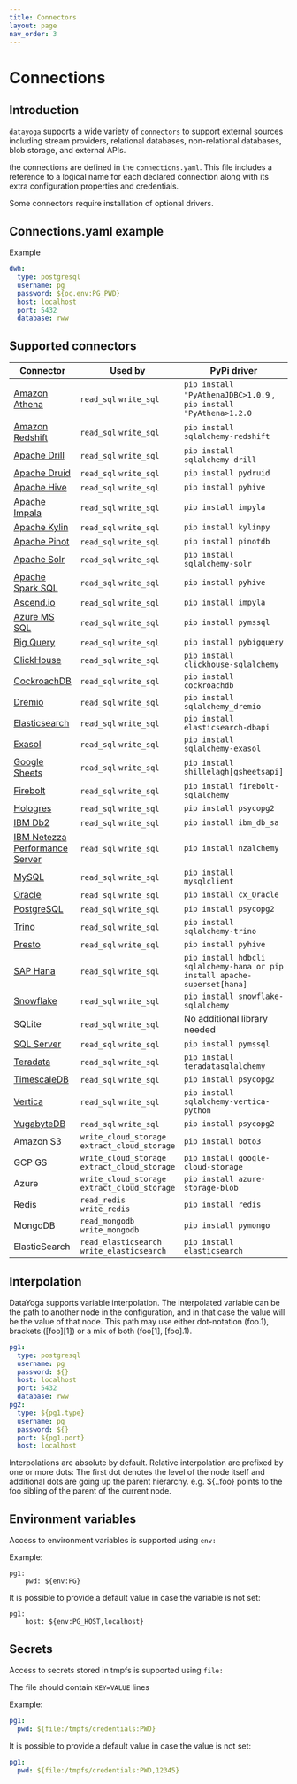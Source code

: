 ```yaml
---
title: Connectors
layout: page
nav_order: 3
---
```


# Connections

## Introduction

`datayoga` supports a wide variety of `connectors` to support external sources including stream providers, relational databases, non-relational databases, blob storage, and external APIs.

the connections are defined in the `connections.yaml`. This file includes a reference to a logical name for each declared connection along with its extra configuration properties and credentials.

Some connectors require installation of optional drivers.

## Connections.yaml example

Example

```yaml
dwh:
  type: postgresql
  username: pg
  password: ${oc.env:PG_PWD}
  host: localhost
  port: 5432
  database: rww
```

## Supported connectors

| Connector                                                 | Used by                                       | PyPi driver                                                               | Connector properties                                                                                        |
| --------------------------------------------------------- | --------------------------------------------- | ------------------------------------------------------------------------- | ----------------------------------------------------------------------------------------------------------- |
| [Amazon Athena](/docs/databases/athena)                   | `read_sql` `write_sql`                        | `pip install "PyAthenaJDBC>1.0.9` , `pip install "PyAthena>1.2.0`         | `aws_access_key_id` `aws_secret_access_key` `region_name`                                                   |
| [Amazon Redshift](/docs/databases/redshift)               | `read_sql` `write_sql`                        | `pip install sqlalchemy-redshift`                                         | `username` `password` `aws_end_point` `database`                                                            |
| [Apache Drill](/docs/databases/drill)                     | `read_sql` `write_sql`                        | `pip install sqlalchemy-drill`                                            |                                                                                                             |
| [Apache Druid](/docs/databases/druid)                     | `read_sql` `write_sql`                        | `pip install pydruid`                                                     | `username` `password` `host` `port`                                                                         |
| [Apache Hive](/docs/databases/hive)                       | `read_sql` `write_sql`                        | `pip install pyhive`                                                      | `host` `port` `database`                                                                                    |
| [Apache Impala](/docs/databases/impala)                   | `read_sql` `write_sql`                        | `pip install impyla`                                                      | `host` `port` `database`                                                                                    |
| [Apache Kylin](/docs/databases/kylin)                     | `read_sql` `write_sql`                        | `pip install kylinpy`                                                     | `host` `port` `database` `password` `project`                                                               |
| [Apache Pinot](/docs/databases/pinot)                     | `read_sql` `write_sql`                        | `pip install pinotdb`                                                     | `broker` `server`                                                                                           |
| [Apache Solr](/docs/databases/solr)                       | `read_sql` `write_sql`                        | `pip install sqlalchemy-solr`                                             | `username` `password` `host` `port` `server_path` `collection`                                              |
| [Apache Spark SQL](/docs/databases/spark-sql)             | `read_sql` `write_sql`                        | `pip install pyhive`                                                      | `host` `port` `database`                                                                                    |
| [Ascend.io](/docs/databases/ascend)                       | `read_sql` `write_sql`                        | `pip install impyla`                                                      | `host` `port` `database`                                                                                    |
| [Azure MS SQL](/docs/databases/sql-server)                | `read_sql` `write_sql`                        | `pip install pymssql`                                                     | `mssql+pymssql://UserName@presetSQL:TestPassword@presetSQL.database.windows.net:1433/TestSchema`            |
| [Big Query](/docs/databases/bigquery)                     | `read_sql` `write_sql`                        | `pip install pybigquery`                                                  | `bigquery://{project_id}`                                                                                   |
| [ClickHouse](/docs/databases/clickhouse)                  | `read_sql` `write_sql`                        | `pip install clickhouse-sqlalchemy`                                       | `clickhouse+native://{username}:{password}@{hostname}:{port}/{database}`                                    |
| [CockroachDB](/docs/databases/cockroachdb)                | `read_sql` `write_sql`                        | `pip install cockroachdb`                                                 | `cockroachdb://root@{hostname}:{port}/{database}?sslmode=disable`                                           |
| [Dremio](/docs/databases/dremio)                          | `read_sql` `write_sql`                        | `pip install sqlalchemy_dremio`                                           | `dremio://user:pwd@host:31010/`                                                                             |
| [Elasticsearch](/docs/databases/elasticsearch)            | `read_sql` `write_sql`                        | `pip install elasticsearch-dbapi`                                         | `elasticsearch+http://{user}:{password}@{host}:9200/`                                                       |
| [Exasol](/docs/databases/exasol)                          | `read_sql` `write_sql`                        | `pip install sqlalchemy-exasol`                                           | `exa+pyodbc://{username}:{password}@{hostname}:{port}/my_schema?CONNECTIONLCALL=en_US.UTF-8&driver=EXAODBC` |
| [Google Sheets](/docs/databases/google-sheets)            | `read_sql` `write_sql`                        | `pip install shillelagh[gsheetsapi]`                                      | `gsheets://`                                                                                                |
| [Firebolt](/docs/databases/firebolt)                      | `read_sql` `write_sql`                        | `pip install firebolt-sqlalchemy`                                         | `firebolt://{username}:{password}@{database} or firebolt://{username}:{password}@{database}/{engine_name}`  |
| [Hologres](/docs/databases/hologres)                      | `read_sql` `write_sql`                        | `pip install psycopg2`                                                    | `postgresql+psycopg2://<UserName>:<DBPassword>@<Database Host>/<Database Name>`                             |
| [IBM Db2](/docs/databases/ibm-db2)                        | `read_sql` `write_sql`                        | `pip install ibm_db_sa`                                                   | `db2+ibm_db://`                                                                                             |
| [IBM Netezza Performance Server](/docs/databases/netezza) | `read_sql` `write_sql`                        | `pip install nzalchemy`                                                   | `netezza+nzpy://<UserName>:<DBPassword>@<Database Host>/<Database Name>`                                    |
| [MySQL](/docs/databases/mysql)                            | `read_sql` `write_sql`                        | `pip install mysqlclient`                                                 | `mysql://<UserName>:<DBPassword>@<Database Host>/<Database Name>`                                           |
| [Oracle](/docs/databases/oracle)                          | `read_sql` `write_sql`                        | `pip install cx_Oracle`                                                   | `oracle://`                                                                                                 |
| [PostgreSQL](/docs/databases/postgres)                    | `read_sql` `write_sql`                        | `pip install psycopg2`                                                    | `postgresql://<UserName>:<DBPassword>@<Database Host>/<Database Name>`                                      |
| [Trino](/docs/databases/trino)                            | `read_sql` `write_sql`                        | `pip install sqlalchemy-trino`                                            | `trino://{username}:{password}@{hostname}:{port}/{catalog}`                                                 |
| [Presto](/docs/databases/presto)                          | `read_sql` `write_sql`                        | `pip install pyhive`                                                      | `presto://`                                                                                                 |
| [SAP Hana](/docs/databases/hana)                          | `read_sql` `write_sql`                        | `pip install hdbcli sqlalchemy-hana or pip install apache-superset[hana]` | `hana://{username}:{password}@{host}:{port}`                                                                |
| [Snowflake](/docs/databases/snowflake)                    | `read_sql` `write_sql`                        | `pip install snowflake-sqlalchemy`                                        | `snowflake://{user}:{password}@{account}.{region}/{database}?role={role}&warehouse={warehouse}`             |
| SQLite                                                    | `read_sql` `write_sql`                        | No additional library needed                                              | `sqlite://`                                                                                                 |
| [SQL Server](/docs/databases/sql-server)                  | `read_sql` `write_sql`                        | `pip install pymssql`                                                     | `mssql://`                                                                                                  |
| [Teradata](/docs/databases/teradata)                      | `read_sql` `write_sql`                        | `pip install teradatasqlalchemy `                                         | `teradata://{user}:{password}@{host}`                                                                       |
| [TimescaleDB](/docs/databases/timescaledb)                | `read_sql` `write_sql`                        | `pip install psycopg2`                                                    | `username` `password` `host` `port` `database`                                                              |
| [Vertica](/docs/databases/vertica)                        | `read_sql` `write_sql`                        | `pip install sqlalchemy-vertica-python`                                   | `vertica+vertica_python://<UserName>:<DBPassword>@<Database Host>/<Database Name>`                          |
| [YugabyteDB](/docs/databases/yugabytedb)                  | `read_sql` `write_sql`                        | `pip install psycopg2`                                                    | `postgresql://<UserName>:<DBPassword>@<Database Host>/<Database Name>`                                      |
| Amazon S3                                                 | `write_cloud_storage` `extract_cloud_storage` | `pip install boto3`                                                       |                                                                                                             |
| GCP GS                                                    | `write_cloud_storage` `extract_cloud_storage` | `pip install google-cloud-storage`                                        |                                                                                                             |
| Azure                                                     | `write_cloud_storage` `extract_cloud_storage` | `pip install azure-storage-blob`                                          |                                                                                                             |
| Redis                                                     | `read_redis` `write_redis`                    | `pip install redis`                                                       |                                                                                                             |
| MongoDB                                                   | `read_mongodb` `write_mongodb`                | `pip install pymongo`                                                     |                                                                                                             |
| ElasticSearch                                             | `read_elasticsearch` `write_elasticsearch`    | `pip install elasticsearch`                                               | `nodes` `basic_auth` `ca_certs` `api_key` `bearer_auth`                                                     |

## Interpolation

DataYoga supports variable interpolation. The interpolated variable can be the path to another node in the configuration, and in that case the value will be the value of that node. This path may use either dot-notation (foo.1), brackets ([foo][1]) or a mix of both (foo[1], [foo].1).

```yaml
pg1:
  type: postgresql
  username: pg
  password: ${}
  host: localhost
  port: 5432
  database: rww
pg2:
  type: ${pg1.type}
  username: pg
  password: ${}
  port: ${pg1.port}
  host: localhost
```

Interpolations are absolute by default. Relative interpolation are prefixed by one or more dots: The first dot denotes the level of the node itself and additional dots are going up the parent hierarchy. e.g. ${..foo} points to the foo sibling of the parent of the current node.

## Environment variables

Access to environment variables is supported using `env:`

Example:

```
pg1:
    pwd: ${env:PG}
```

It is possible to provide a default value in case the variable is not set:

```
pg1:
    host: ${env:PG_HOST,localhost}
```

## Secrets

Access to secrets stored in tmpfs is supported using `file:`

The file should contain `KEY=VALUE` lines

Example:

```yaml
pg1:
  pwd: ${file:/tmpfs/credentials:PWD}
```

It is possible to provide a default value in case the value is not set:

```yaml
pg1:
  pwd: ${file:/tmpfs/credentials:PWD,12345}
```
